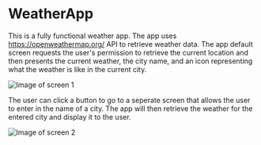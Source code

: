 # WeatherApp

This is a fully functional weather app. The app uses https://openweathermap.org/ API to retrieve weather data.
The app default screen requests the user's permission to retrieve the current location and then presents the current weather, the city name, and an icon representing what the weather is like in the current city.

![Image of screen 1](https://github.com/akhan227/Android-Development-Bootcamp-Projects/tree/master/WeatherApp/image1.PNG "Image of Screen 1")

The user can click a button to go to a seperate screen that allows the user to enter in the name of a city. The app will then retrieve the weather for the entered city and display it to the user.

![Image of screen 2](https://github.com/akhan227/Android-Development-Bootcamp-Projects/tree/master/WeatherApp/image2.PNG "Image of Screen 2")